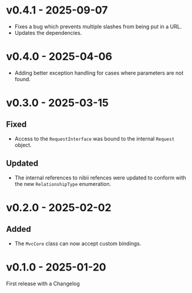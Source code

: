 v0.4.1 - 2025-09-07
===================
- Fixes a bug which prevents multiple slashes from being put in a URL.
- Updates the dependencies.


v0.4.0 - 2025-04-06
===================
- Adding better exception handling for cases where parameters are not found.

v0.3.0 - 2025-03-15
===================
Fixed
-----
- Access to the `RequestInterface` was bound to the internal `Request` object.

Updated
-------
- The internal references to nibii refences were updated to conform with the new `RelationshipType` enumeration.

v0.2.0 - 2025-02-02
===================
Added
-----
- The `MvcCore` class can now accept custom bindings.


v0.1.0 - 2025-01-20
===================
First release with a Changelog

